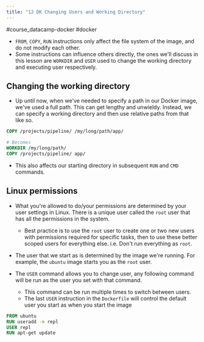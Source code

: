 ```yaml
---
title: "12 DK Changing Users and Working Directory"
---
```

#course_datacamp-docker #docker 

- `FROM`, `COPY`, `RUN` instructions only affect the file system of the image, and do not modify each other.
- Some instructions can influence others directly, the ones we'll discuss in this lesson are `WORKDIR` and `USER` used to change the working directory and executing user respectively.
## Changing the working directory

- Up until now, when we've needed to specify a path in our Docker image, we've used a full path. This can get lengthy and unwieldy. Instead, we can specify a working directory and then use relative paths from that like so.

```Dockerfile
COPY /projects/pipeline/ /my/long/path/app/

# Becomes
WORKDIR /my/long/path/
COPY /projects/pipeline/ app/
```

- This also affects our starting directory in subsequent `RUN` and `CMD` commands.
## Linux permissions

- What you're allowed to do/your permissions are determined by your user settings in Linux. There is a unique user called the `root` user that has all the permissions in the system.
    - Best practice is to use the `root` user to create one or two new users with permissions required for specific tasks, then to use these better scoped users for everything else. i.e. Don't run everything as `root`.

- The user that we start as is determined by the image we're running. For example, the `ubuntu` image starts you as the `root` user.

- The `USER` command allows you to change user, any following command will be run as the user you set with that command.
    - This command can be run multiple times to switch between users.
    - The last `USER` instruction in the `Dockerfile` will control the default user you start as when you start the image

```Dockerfile
FROM ubuntu
RUN useradd -m repl
USER repl
RUN apt-get update
```
